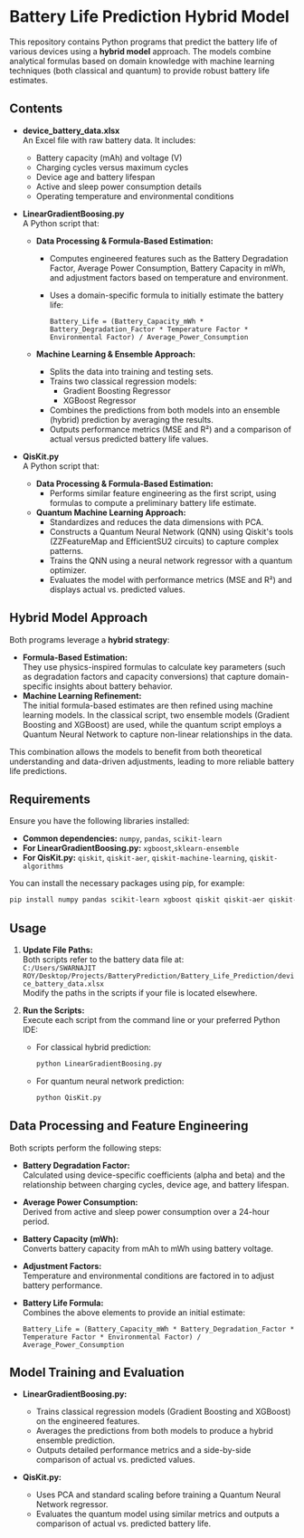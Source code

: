 
# Battery Life Prediction Hybrid Model

This repository contains Python programs that predict the battery life of various devices using a **hybrid model** approach. The models combine analytical formulas based on domain knowledge with machine learning techniques (both classical and quantum) to provide robust battery life estimates.

## Contents

- **device_battery_data.xlsx**  
  An Excel file with raw battery data. It includes:
  - Battery capacity (mAh) and voltage (V)
  - Charging cycles versus maximum cycles
  - Device age and battery lifespan
  - Active and sleep power consumption details
  - Operating temperature and environmental conditions

- **LinearGradientBoosing.py**  
  A Python script that:
  - **Data Processing & Formula-Based Estimation:**  
    - Computes engineered features such as the Battery Degradation Factor, Average Power Consumption, Battery Capacity in mWh, and adjustment factors based on temperature and environment.
    - Uses a domain-specific formula to initially estimate the battery life:
      
      ```
      Battery_Life = (Battery_Capacity_mWh * Battery_Degradation_Factor * Temperature Factor * Environmental Factor) / Average_Power_Consumption
      ```
      
  - **Machine Learning & Ensemble Approach:**  
    - Splits the data into training and testing sets.
    - Trains two classical regression models:
      - Gradient Boosting Regressor
      - XGBoost Regressor
    - Combines the predictions from both models into an ensemble (hybrid) prediction by averaging the results.
    - Outputs performance metrics (MSE and R²) and a comparison of actual versus predicted battery life values.

- **QisKit.py**  
  A Python script that:
  - **Data Processing & Formula-Based Estimation:**  
    - Performs similar feature engineering as the first script, using formulas to compute a preliminary battery life estimate.
  - **Quantum Machine Learning Approach:**  
    - Standardizes and reduces the data dimensions with PCA.
    - Constructs a Quantum Neural Network (QNN) using Qiskit's tools (ZZFeatureMap and EfficientSU2 circuits) to capture complex patterns.
    - Trains the QNN using a neural network regressor with a quantum optimizer.
    - Evaluates the model with performance metrics (MSE and R²) and displays actual vs. predicted values.

## Hybrid Model Approach

Both programs leverage a **hybrid strategy**:
- **Formula-Based Estimation:**  
  They use physics-inspired formulas to calculate key parameters (such as degradation factors and capacity conversions) that capture domain-specific insights about battery behavior.
- **Machine Learning Refinement:**  
  The initial formula-based estimates are then refined using machine learning models. In the classical script, two ensemble models (Gradient Boosting and XGBoost) are used, while the quantum script employs a Quantum Neural Network to capture non-linear relationships in the data.

This combination allows the models to benefit from both theoretical understanding and data-driven adjustments, leading to more reliable battery life predictions.

## Requirements

Ensure you have the following libraries installed:
- **Common dependencies:** `numpy`, `pandas`, `scikit-learn`
- **For LinearGradientBoosing.py:** `xgboost`,`sklearn-ensemble`
- **For QisKit.py:** `qiskit`, `qiskit-aer`, `qiskit-machine-learning`, `qiskit-algorithms`

You can install the necessary packages using pip, for example:

```bash
pip install numpy pandas scikit-learn xgboost qiskit qiskit-aer qiskit-machine-learning qiskit-algorithms
```

## Usage

1. **Update File Paths:**  
   Both scripts refer to the battery data file at:  
   `C:/Users/SWARNAJIT ROY/Desktop/Projects/BatteryPrediction/Battery_Life_Prediction/device_battery_data.xlsx`  
   Modify the paths in the scripts if your file is located elsewhere.

2. **Run the Scripts:**  
   Execute each script from the command line or your preferred Python IDE:
   - For classical hybrid prediction:
     ```bash
     python LinearGradientBoosing.py
     ```
   - For quantum neural network prediction:
     ```bash
     python QisKit.py
     ```

## Data Processing and Feature Engineering

Both scripts perform the following steps:
- **Battery Degradation Factor:**  
  Calculated using device-specific coefficients (alpha and beta) and the relationship between charging cycles, device age, and battery lifespan.
- **Average Power Consumption:**  
  Derived from active and sleep power consumption over a 24-hour period.
- **Battery Capacity (mWh):**  
  Converts battery capacity from mAh to mWh using battery voltage.
- **Adjustment Factors:**  
  Temperature and environmental conditions are factored in to adjust battery performance.
- **Battery Life Formula:**  
  Combines the above elements to provide an initial estimate:
  
  ```
  Battery_Life = (Battery_Capacity_mWh * Battery_Degradation_Factor * Temperature Factor * Environmental Factor) / Average_Power_Consumption
  ```

## Model Training and Evaluation

- **LinearGradientBoosing.py:**  
  - Trains classical regression models (Gradient Boosting and XGBoost) on the engineered features.
  - Averages the predictions from both models to produce a hybrid ensemble prediction.
  - Outputs detailed performance metrics and a side-by-side comparison of actual vs. predicted values.

- **QisKit.py:**  
  - Uses PCA and standard scaling before training a Quantum Neural Network regressor.
  - Evaluates the quantum model using similar metrics and outputs a comparison of actual vs. predicted battery life.

